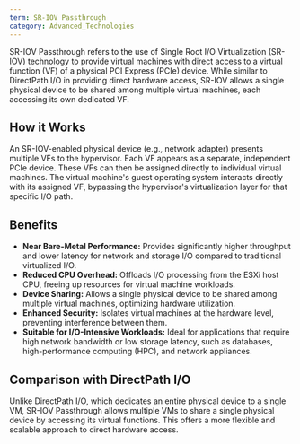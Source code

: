 ```yaml
---
term: SR-IOV Passthrough
category: Advanced_Technologies
---
```


SR-IOV Passthrough refers to the use of Single Root I/O Virtualization (SR-IOV) technology to provide virtual machines with direct access to a virtual function (VF) of a physical PCI Express (PCIe) device. While similar to DirectPath I/O in providing direct hardware access, SR-IOV allows a single physical device to be shared among multiple virtual machines, each accessing its own dedicated VF.

## How it Works

An SR-IOV-enabled physical device (e.g., network adapter) presents multiple VFs to the hypervisor. Each VF appears as a separate, independent PCIe device. These VFs can then be assigned directly to individual virtual machines. The virtual machine's guest operating system interacts directly with its assigned VF, bypassing the hypervisor's virtualization layer for that specific I/O path.

## Benefits

*   **Near Bare-Metal Performance:** Provides significantly higher throughput and lower latency for network and storage I/O compared to traditional virtualized I/O.
*   **Reduced CPU Overhead:** Offloads I/O processing from the ESXi host CPU, freeing up resources for virtual machine workloads.
*   **Device Sharing:** Allows a single physical device to be shared among multiple virtual machines, optimizing hardware utilization.
*   **Enhanced Security:** Isolates virtual machines at the hardware level, preventing interference between them.
*   **Suitable for I/O-Intensive Workloads:** Ideal for applications that require high network bandwidth or low storage latency, such as databases, high-performance computing (HPC), and network appliances.

## Comparison with DirectPath I/O

Unlike DirectPath I/O, which dedicates an entire physical device to a single VM, SR-IOV Passthrough allows multiple VMs to share a single physical device by accessing its virtual functions. This offers a more flexible and scalable approach to direct hardware access.
